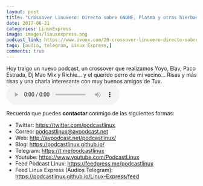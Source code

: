 ```yaml
---
layout: post
title: "Crossover Linuxero: Directo sobre GNOME, Plasma y otras hierbas"
date: 2017-06-21
categories: LinuxExpress
image: images/linuxexpress.png
podcast_link: https://www.ivoox.com/20-crossover-linuxero-directo-sobre-gnome-plasma_md_19395669_wp_1.mp3
tags: [audio, telegram, Linux Express,]
comments: true
---
```


Hoy traigo un nuevo podcast, un crossover que realizamos Yoyo, Elav, Paco Estrada, Dj Mao Mix y Richie... y el querido perro de mi vecino... Risas y más risas y una charla interesante con muy buenos amigos de Tux.
<audio controls>
  <source src="https://www.ivoox.com/20-crossover-linuxero-directo-sobre-gnome-plasma_md_19395669_wp_1.mp3" type="audio/mpeg">
</audio>


Recuerda que puedes **contactar** conmigo de las siguientes formas:

+ Twitter: <https://twitter.com/podcastlinux>
+ Correo: <podcastlinux@avpodcast.net>
+ Web: <http://avpodcast.net/podcastlinux/>
+ Blog: <https://podcastlinux.github.io/>
+ Telegram: <https://t.me/podcastlinux>
+ Youtube: <https://www.youtube.com/PodcastLinux>
+ Feed Podcast Linux: <https://feedpress.me/podcastlinux>
+ Feed Linux Express (Audios Telegram): <https://podcastlinux.github.io/Linux-Express/feed>
